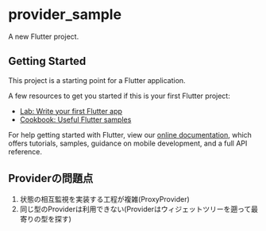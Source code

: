# provider_sample

A new Flutter project.

## Getting Started

This project is a starting point for a Flutter application.

A few resources to get you started if this is your first Flutter project:

- [Lab: Write your first Flutter app](https://flutter.dev/docs/get-started/codelab)
- [Cookbook: Useful Flutter samples](https://flutter.dev/docs/cookbook)

For help getting started with Flutter, view our
[online documentation](https://flutter.dev/docs), which offers tutorials,
samples, guidance on mobile development, and a full API reference.

## Providerの問題点
1. 状態の相互監視を実装する工程が複雑(ProxyProvider)
2. 同じ型のProviderは利用できない(Providerはウィジェットツリーを遡って最寄りの型を探す)
